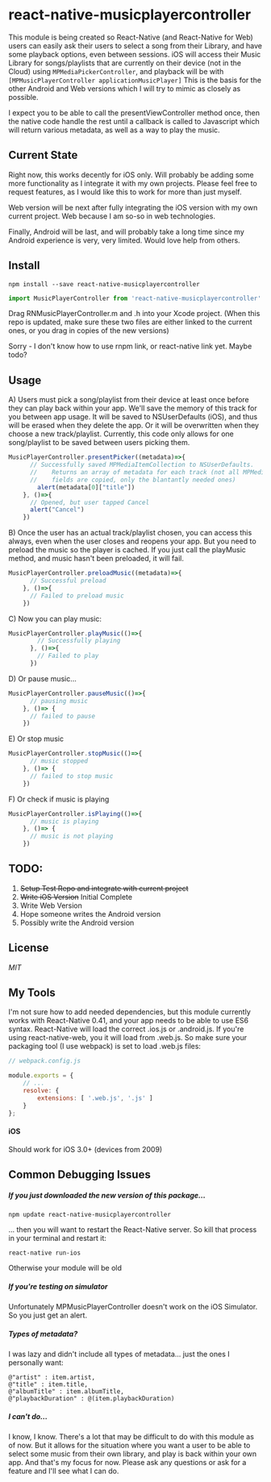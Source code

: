 # react-native-musicplayercontroller

This module is being created so React-Native (and React-Native for Web) users can easily ask their users to select a song from their Library, and have some playback options, even between sessions. iOS will access their Music Library for songs/playlists that are currently on their device (not in the Cloud) using ```MPMediaPickerController```, and playback will be with ```[MPMusicPlayerController applicationMusicPlayer]``` This is the basis for the other Android and Web versions which I will try to mimic as closely as possible.

I expect you to be able to call the presentViewController method once, then the native code handle the rest until a callback is called to Javascript which will return various metadata, as well as a way to play the music.

## Current State
Right now, this works decently for iOS only. Will probably be adding some more functionality as I integrate it with my own projects. Please feel free to request features, as I would like this to work for more than just myself.

Web version will be next after fully integrating the iOS version with my own current project. Web because I am so-so in web technologies.

Finally, Android will be last, and will probably take a long time since my Android experience is very, very limited. Would love help from others.

## Install
```
npm install --save react-native-musicplayercontroller
```

```javascript
import MusicPlayerController from 'react-native-musicplayercontroller'
```
Drag RNMusicPlayerController.m and .h into your Xcode project. (When this repo is updated, make sure these two files are either linked to the current ones, or you drag in copies of the new versions)

Sorry - I don't know how to use rnpm link, or react-native link yet. Maybe todo?

## Usage
 A) Users must pick a song/playlist from their device at least once before they can play back within your app. We'll save the memory of this track for you between app usage. It will be saved to NSUserDefaults (iOS), and thus will be erased when they delete the app. Or it will be overwritten when they choose a new track/playlist. Currently, this code only allows for one song/playlist to be saved between users picking them.
```javascript
MusicPlayerController.presentPicker((metadata)=>{
      // Successfully saved MPMediaItemCollection to NSUserDefaults.
      //    Returns an array of metadata for each track (not all MPMediaItem
      //    fields are copied, only the blantantly needed ones)
        alert(metadata[0]["title"])
    }, ()=>{
      // Opened, but user tapped Cancel
      alert("Cancel")
    })
```


B) Once the user has an actual track/playlist chosen, you can access this always, even when the user closes and reopens your app. But you need to preload the music so the player is cached. If you just call the playMusic method, and music hasn't been preloaded, it will fail.
```javascript
MusicPlayerController.preloadMusic((metadata)=>{
      // Successful preload
    }, ()=>{
      // Failed to preload music
    })
```

C) Now you can play music:
```javascript
MusicPlayerController.playMusic(()=>{
        // Successfully playing
      }, ()=>{
        // Failed to play
      })
```

D) Or pause music...
```javascript
MusicPlayerController.pauseMusic(()=>{
      // pausing music
    }, ()=> {
      // failed to pause
    })
```

E) Or stop music
```javascript
MusicPlayerController.stopMusic(()=>{
      // music stopped
    }, ()=> {
      // failed to stop music
    })
```

F) Or check if music is playing 
```javascript
MusicPlayerController.isPlaying(()=>{
      // music is playing
    }, ()=> {
      // music is not playing
    })
```


## TODO:
1. ~~Setup Test Repo and integrate with current project~~
2. ~~Write iOS Version~~ Initial Complete
3. Write Web Version
4. Hope someone writes the Android version
5. Possibly write the Android version


## License
*MIT*

## My Tools
I'm not sure how to add needed dependencies, but this module currently works with React-Native 0.41, and your app needs to be able to use ES6 syntax. React-Native will load the correct .ios.js or .android.js. If you're using react-native-web, you it will load from .web.js. So make sure your packaging tool (I use webpack) is set to load .web.js files:

```javascript
// webpack.config.js

module.exports = {
    // ...
    resolve: {
        extensions: [ '.web.js', '.js' ]
    }
};
```

#### iOS
Should work for iOS 3.0+ (devices from 2009)

## Common Debugging Issues

##### If you just downloaded the new version of this package...
```
npm update react-native-musicplayercontroller
```
... then you will want to restart the React-Native server. So kill that process in your terminal and restart it:
```
react-native run-ios
```
Otherwise your module will be old

##### If you're testing on simulator

Unfortunately MPMusicPlayerController doesn't work on the iOS Simulator. So you just get an alert.

##### Types of metadata?

I was lazy and didn't include all types of metadata... just the ones I personally want:
 ```objc
 @"artist" : item.artist,
 @"title" : item.title,
 @"albumTitle" : item.albumTitle,
 @"playbackDuration" : @(item.playbackDuration)
 ```

##### I can't do...

I know, I know. There's a lot that may be difficult to do with this module as of now. But it allows for the situation where you want a user to be able to select some music from their own library, and play is back within your own app. And that's my focus for now. Please ask any questions or ask for a feature and I'll see what I can do.